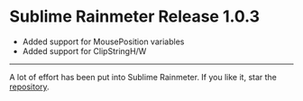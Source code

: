 # Sublime Rainmeter Release 1.0.3

* Added support for MousePosition variables
* Added support for ClipStringH/W

---

A lot of effort has been put into Sublime Rainmeter. If you like it, star the [repository](https://github.com/thatsIch/sublime-rainmeter).
